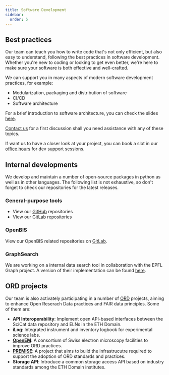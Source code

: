 ```yaml
---
title: Software Development
sidebar:
  order: 5
---
```


## Best practices

Our team can teach you how to write code that's not only efficient, but also easy to understand, following the best practices in software development.
Whether you're new to coding or looking to get even better, we're here to make sure your software is both effective and well-crafted.

We can support you in many aspects of modern software development practices, for example:

- Modularization, packaging and distribution of software
- CI/CD
- Software architecture

For a brief introduction to software architecture, you can check the slides [here](https://gitlab.empa.ch/empa-scientific-it/software-architecture-training).

[Contact us](/support/) for a first discussion shall you need assistance with any of these topics.

If want us to have a closer look at your project, you can book a slot in our [office hours](/support/#how-to-book-a-meeting) for dev support sessions.

## Internal developments

We develop and maintain a number of open-source packages in python as well as in other languages.
The following list is not exhaustive, so don't forget to check our repositories for the latest releases.

### General-purpose tools

- View our [GitHub](https://github.com/orgs/empa-scientific-it/repositories) repositories
- View our [GitLab](https://gitlab.empa.ch/empa-scientific-it) repositories

### OpenBIS

View our OpenBIS related repositories on [GitLab](https://gitlab.empa.ch/openbis-tools).

### GraphSearch

We are working on a internal data search tool in collaboration with the EPFL Graph project.
A version of their implementation can be found [here](https://graphsearch.epfl.ch/).

## ORD projects

Our team is also activately participating in a number of [ORD](https://open-research-data-portal.ch/) projects, aiming to enhance Open Reserach Data practices and FAIR data principles.
Some of them are:

- **API Interoperability**: Implement open API-based interfaces between the SciCat data repository and ELNs in the ETH Domain.
- **iLog**: Integrated instrument and inventory logbook for experimental science labs.
- **[OpenEM](https://www.openem.ch/)**: A consortium of Swiss electron microscopy facilities to improve ORD practices.
- **[PREMISE](https://ord-premise.org/)**: A project that aims to build the infrastrucutre required to support the adoption of ORD standards and practices.
- **Storage API**: Introduce a common storage access API based on industry standards among the ETH Domain institutes.
